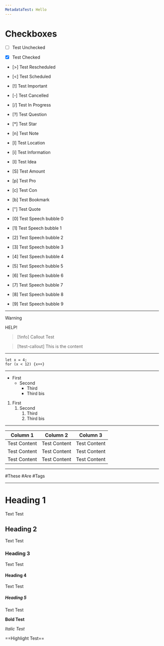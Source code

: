 ```yaml
---
MetadataTest: Hello
---
```

# Checkboxes

- [ ] Test
Unchecked

- [x] Test
Checked

- [>] Test
Rescheduled

- [<] Test
Scheduled

- [!] Test
Important

- [-] Test
Cancelled

- [/] Test
In Progress

- [?] Test
Question

- [*] Test
Star

- [n] Test
Note

- [l] Test
Location

- [i] Test
Information

- [I] Test
Idea

- [S] Test
Amount

- [p] Test
Pro

- [c] Test
Con

- [b] Test
Bookmark

- ["] Test
Quote

- [0] Test
Speech bubble 0

- [1] Test
Speech bubble 1

- [2] Test
Speech bubble 2

- [3] Test
Speech bubble 3

- [4] Test
Speech bubble 4

- [5] Test
Speech bubble 5

- [6] Test
Speech bubble 6

- [7] Test
Speech bubble 7

- [8] Test
Speech bubble 8

- [9] Test
Speech bubble 9

---

> [!warning]
> HELP!

> [!info]
> Callout Test

> [!test-callout]
> This is the content

---

```test
let x = 4;
for (x < 12) {x++}
```

---

- First
	- Second
		- Third
		- Third bis

1. First
	1. Second
		1. Third
		2. Third bis

---
| Column 1 | Column 2 | Column 3 |
| --- | --- | --- |
| Test Content | Test Content | Test Content |
| Test Content | Test Content | Test Content |
| Test Content | Test Content | Test Content |

---

#These #Are #Tags

---
# Heading 1
Text Test

## Heading 2
Text Test

### Heading 3
Text Test

#### Heading 4
Text Test

##### Heading 5
Text Test

**Bold Test**

*Italic Test*

==Highlight Test==